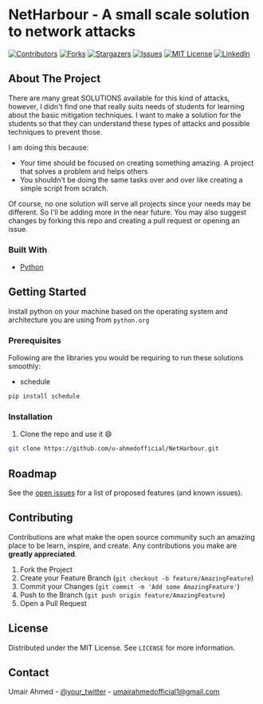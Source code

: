 <!-- PROJECT SHIELDS -->
<!--
*** I'm using markdown "reference style" links for readability.
*** Reference links are enclosed in brackets [ ] instead of parentheses ( ).
*** See the bottom of this document for the declaration of the reference variables
*** for contributors-url, forks-url, etc. This is an optional, concise syntax you may use.
*** https://www.markdownguide.org/basic-syntax/#reference-style-links
-->

# NetHarbour - A small scale solution to network attacks

[![Contributors][contributors-shield]][contributors-url]
[![Forks][forks-shield]][forks-url]
[![Stargazers][stars-shield]][stars-url]
[![Issues][issues-shield]][issues-url]
[![MIT License][license-shield]][license-url]
[![LinkedIn][linkedin-shield]][linkedin-url]



<!-- PROJECT LOGO -->
<!-- <br />
<p align="center">
  <a href="https://github.com/othneildrew/Best-README-Template">
    <img src="images/logo.png" alt="Logo" width="80" height="80">
  </a>

  <h3 align="center">Best-README-Template</h3>

  <p align="center">
    An awesome README template to jumpstart your projects!
    <br />
    <a href="https://github.com/<aaaaa>"><strong>Explore the docs »</strong></a>
    <br />
    <br />
    <a href="https://github.com/<aaaaaaaa>">View Demo</a>
    ·
    <a href="https://github.com/<aaaaaaaa>">Report Bug</a>
    ·
    <a href="https://github.com/<aaaaaaaaaaaaa></a>
  </p>
</p>

 -->

<!-- TABLE OF CONTENTS -->
<!-- ## Table of Contents
 -->
<!-- * [About the Project](#about-the-project)
  * [Built With](#built-with)
* [Getting Started](#getting-started)
  * [Prerequisites](#prerequisites)
  * [Installation](#installation)
* [Usage](#usage)
* [Roadmap](#roadmap)
* [Contributing](#contributing)
* [License](#license)
* [Contact](#contact)
* [Acknowledgements](#acknowledgements)

 -->

<!-- ABOUT THE PROJECT -->
## About The Project

 <!-- [![Product Name Screen Shot][product-screenshot1]] -->

<!-- There are many great README templates available on GitHub, however, I didn't find one that really suit my needs so I created this enhanced one. I want to create a README template so amazing that it'll be the last one you ever need. -->

There are many great SOLUTIONS available for this kind of attacks, however, I didn't find one that really suits needs of students for learning about the basic mitigation techniques. I want to make a solution for the students so that they can understand these types of attacks and possible techniques to prevent those.



I am doing this because:
* Your time should be focused on creating something amazing. A project that solves a problem and helps others
* You shouldn't be doing the same tasks over and over like creating a simple script from scratch.

Of course, no one solution will serve all projects since your needs may be different. So I'll be adding more in the near future. You may also suggest changes by forking this repo and creating a pull request or opening an issue.

### Built With
<!-- This section should list any major frameworks that you built your project using. Leave any add-ons/plugins for the acknowledgements section. Here are a few examples. -->

* [Python](https://python.org)
<!-- * [JQuery](https://jquery.com)
* [Laravel](https://laravel.com)
 -->


<!-- GETTING STARTED -->
## Getting Started

<!-- This is an example of how you may give instructions on setting up your project locally.
To get a local copy up and running follow these simple example steps. -->

Install python on your machine based on the operating system and architecture you are using from `python.org`


### Prerequisites

Following are the libraries you would be requiring to run these solutions smoothly:

* schedule
```sh
pip install schedule
```

### Installation

1. Clone the repo and use it :smile:
```sh
git clone https://github.com/u-ahmedofficial/NetHarbour.git
```


<!-- USAGE EXAMPLES -->
<!-- ## Usage
 -->
<!-- Use this space to show useful examples of how a project can be used. Additional screenshots, code examples and demos work well in this space. You may also link to more resources. -->

<!--_For more examples, please refer to the [Documentation](https://example.com)_ -->



<!-- ROADMAP -->
## Roadmap

See the [open issues](https://github.com/u-ahmedofficial/NetHarbour/issues) for a list of proposed features (and known issues).



<!-- CONTRIBUTING -->
## Contributing

Contributions are what make the open source community such an amazing place to be learn, inspire, and create. Any contributions you make are **greatly appreciated**.

1. Fork the Project
2. Create your Feature Branch (`git checkout -b feature/AmazingFeature`)
3. Commit your Changes (`git commit -m 'Add some AmazingFeature'`)
4. Push to the Branch (`git push origin feature/AmazingFeature`)
5. Open a Pull Request



<!-- LICENSE -->
## License

Distributed under the MIT License. See `LICENSE` for more information.



<!-- CONTACT -->
## Contact

Umair Ahmed - [@your_twitter](https://twitter.com/u_ahmedofficial) - umairahmedofficial1@gmail.com

<!-- Project Link: [https://github.com/your_username/repo_name](https://github.com/your_username/repo_name) -->



<!-- ACKNOWLEDGEMENTS -->
<!-- ## Acknowledgements
* [GitHub Emoji Cheat Sheet](https://www.webpagefx.com/tools/emoji-cheat-sheet)
* [Img Shields](https://shields.io)
* [Choose an Open Source License](https://choosealicense.com)
* [GitHub Pages](https://pages.github.com)
* [Animate.css](https://daneden.github.io/animate.css)
* [Loaders.css](https://connoratherton.com/loaders)
* [Slick Carousel](https://kenwheeler.github.io/slick)
* [Smooth Scroll](https://github.com/cferdinandi/smooth-scroll)
* [Sticky Kit](http://leafo.net/sticky-kit)
* [JVectorMap](http://jvectormap.com)
* [Font Awesome](https://fontawesome.com) -->





<!-- MARKDOWN LINKS & IMAGES -->
<!-- https://www.markdownguide.org/basic-syntax/#reference-style-links -->
[contributors-shield]: https://img.shields.io/github/contributors/u-ahmedofficial/NetHarbour.svg?style=flat-square
[contributors-url]: https://github.com/u-ahmedofficial/NetHarbour/graphs/contributors
[forks-shield]: https://img.shields.io/github/forks/u-ahmedofficial/NetHarbour.svg?style=flat-square
[forks-url]: https://github.com/u-ahmedofficial/NetHarbour/network/members
[stars-shield]: https://img.shields.io/github/stars/u-ahmedofficial/NetHarbour.svg?style=flat-square
[stars-url]: https://github.com/u-ahmedofficial/NetHarbour/stargazers
[issues-shield]: https://img.shields.io/github/issues/u-ahmedofficial/NetHarbour.svg?style=flat-square
[issues-url]: https://github.com/u-ahmedofficial/NetHarbour/issues
[license-shield]: https://img.shields.io/github/license/u-ahmedofficial/NetHarbour.svg?style=flat-square
[license-url]: https://github.com/u-ahmedofficial/NetHarbour/blob/master/LICENSE.txt
[linkedin-shield]: https://img.shields.io/badge/-LinkedIn-black.svg?style=flat-square&logo=linkedin&colorB=555
[linkedin-url]: https://www.linkedin.com/in/umairahmedofficial/
[product-screenshot1]: UDPFlood/flood.png
[product-screenshot2]: TCPSYNFlood/tcpflood.png
